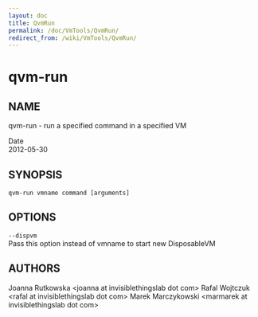 ```yaml
---
layout: doc
title: QvmRun
permalink: /doc/VmTools/QvmRun/
redirect_from: /wiki/VmTools/QvmRun/
---
```


qvm-run
=======

NAME
----

qvm-run - run a specified command in a specified VM

Date  
2012-05-30

SYNOPSIS
--------

`qvm-run vmname command [arguments]`

OPTIONS
-------

`--dispvm`  
Pass this option instead of vmname to start new DisposableVM

AUTHORS
-------

Joanna Rutkowska \<joanna at invisiblethingslab dot com\>
Rafal Wojtczuk \<rafal at invisiblethingslab dot com\>
Marek Marczykowski \<marmarek at invisiblethingslab dot com\>
